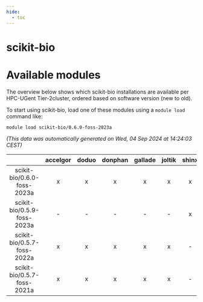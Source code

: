 ```yaml
---
hide:
  - toc
---
```


scikit-bio
==========

# Available modules


The overview below shows which scikit-bio installations are available per HPC-UGent Tier-2cluster, ordered based on software version (new to old).

To start using scikit-bio, load one of these modules using a `module load` command like:

```shell
module load scikit-bio/0.6.0-foss-2023a
```

*(This data was automatically generated on Wed, 04 Sep 2024 at 14:24:03 CEST)*  

| |accelgor|doduo|donphan|gallade|joltik|shinx|skitty|
| :---: | :---: | :---: | :---: | :---: | :---: | :---: | :---: |
|scikit-bio/0.6.0-foss-2023a|x|x|x|x|x|x|x|
|scikit-bio/0.5.9-foss-2023a|-|-|-|-|-|x|-|
|scikit-bio/0.5.7-foss-2022a|x|x|x|x|x|-|x|
|scikit-bio/0.5.7-foss-2021a|x|x|x|x|x|-|x|
